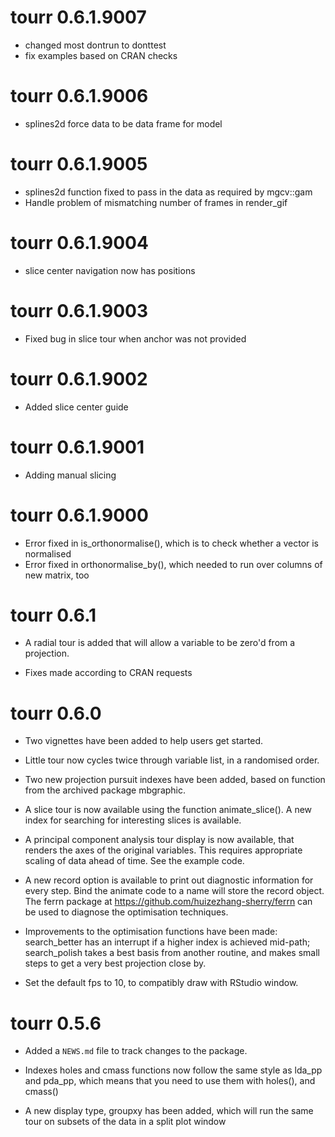 # tourr 0.6.1.9007

* changed most dontrun to donttest
* fix examples based on CRAN checks

# tourr 0.6.1.9006

* splines2d force data to be data frame for model

# tourr 0.6.1.9005

* splines2d function fixed to pass in the data as required by mgcv::gam
* Handle problem of mismatching number of frames in render_gif

# tourr 0.6.1.9004

* slice center navigation now has positions

# tourr 0.6.1.9003

* Fixed bug in slice tour when anchor was not provided

# tourr 0.6.1.9002

* Added slice center guide

# tourr 0.6.1.9001

* Adding manual slicing

# tourr 0.6.1.9000

* Error fixed in is_orthonormalise(), which is to check whether a vector is normalised 
* Error fixed in orthonormalise_by(), which needed to run over columns of new matrix, too

# tourr 0.6.1

* A radial tour is added that will allow a variable to be zero'd from a projection.

* Fixes made according to CRAN requests

# tourr 0.6.0

* Two vignettes have been added to help users get started.

* Little tour now cycles twice through variable list, in a randomised order.

* Two new projection pursuit indexes have been added, based on function from the archived package mbgraphic.

* A slice tour is now available using the function animate_slice(). A new index for searching for interesting slices is available.

* A principal component analysis tour display is now available, that renders the axes of the original variables. This requires appropriate scaling of data ahead of time. See the example code.

* A new record option is available to print out diagnostic information for every step. Bind the animate code to a name will store the record object. The ferrn package at https://github.com/huizezhang-sherry/ferrn can be used to diagnose the optimisation techniques.

* Improvements to the optimisation functions have been made: search_better has an interrupt if a higher index is achieved mid-path; search_polish takes a best basis from another routine, and makes small steps to get a very best projection close by.

* Set the default fps to 10, to compatibly draw with RStudio window.

# tourr 0.5.6

* Added a `NEWS.md` file to track changes to the package.

* Indexes holes and cmass functions now follow the same style as lda_pp and pda_pp, which means that you need to use them with holes(), and cmass()

* A new display type, groupxy has been added, which will run the same tour on subsets of the data in a split plot window


